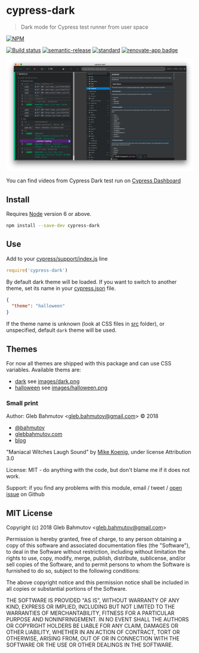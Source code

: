 # cypress-dark

> Dark mode for Cypress test runner from user space

[![NPM][npm-icon]][npm-url]

[![Build status][ci-image]][ci-url]
[![semantic-release][semantic-image]][semantic-url]
[![standard][standard-image]][standard-url]
[![renovate-app badge][renovate-badge]][renovate-app]

![Cypress dark](images/dark.png)

You can find videos from Cypress Dark test run on [Cypress Dashboard](https://dashboard.cypress.io/#/projects/ipnbuo/runs)

## Install

Requires [Node](https://nodejs.org/en/) version 6 or above.

```sh
npm install --save-dev cypress-dark
```

## Use

Add to your [cypress/support/index.js](cypress/support/index.js) line

```js
require('cypress-dark')
```

By default dark theme will be loaded. If you want to switch to another theme, set its name in your [cypress.json](cypress.json) file.

```json
{
  "theme": "halloween"
}
```

If the theme name is unknown (look at CSS files in [src](src) folder), or unspecified, default `dark` theme will be used.

## Themes

For now all themes are shipped with this package and can use CSS variables. Available thems are:

- [dark](src/dark.css) see [images/dark.png](images/dark.png)
- [halloween](src/halloween.css) see [images/halloween.png](images/halloween.png)

### Small print

Author: Gleb Bahmutov &lt;gleb.bahmutov@gmail.com&gt; &copy; 2018

- [@bahmutov](https://twitter.com/bahmutov)
- [glebbahmutov.com](https://glebbahmutov.com)
- [blog](https://glebbahmutov.com/blog)

"Maniacal Witches Laugh Sound" by [Mike Koenig](http://soundbible.com/1129-Maniacal-Witches-Laugh.html), under license Attribution 3.0

License: MIT - do anything with the code, but don't blame me if it does not work.

Support: if you find any problems with this module, email / tweet /
[open issue](https://github.com/bahmutov/cypress-dark/issues) on Github

## MIT License

Copyright (c) 2018 Gleb Bahmutov &lt;gleb.bahmutov@gmail.com&gt;

Permission is hereby granted, free of charge, to any person
obtaining a copy of this software and associated documentation
files (the "Software"), to deal in the Software without
restriction, including without limitation the rights to use,
copy, modify, merge, publish, distribute, sublicense, and/or sell
copies of the Software, and to permit persons to whom the
Software is furnished to do so, subject to the following
conditions:

The above copyright notice and this permission notice shall be
included in all copies or substantial portions of the Software.

THE SOFTWARE IS PROVIDED "AS IS", WITHOUT WARRANTY OF ANY KIND,
EXPRESS OR IMPLIED, INCLUDING BUT NOT LIMITED TO THE WARRANTIES
OF MERCHANTABILITY, FITNESS FOR A PARTICULAR PURPOSE AND
NONINFRINGEMENT. IN NO EVENT SHALL THE AUTHORS OR COPYRIGHT
HOLDERS BE LIABLE FOR ANY CLAIM, DAMAGES OR OTHER LIABILITY,
WHETHER IN AN ACTION OF CONTRACT, TORT OR OTHERWISE, ARISING
FROM, OUT OF OR IN CONNECTION WITH THE SOFTWARE OR THE USE OR
OTHER DEALINGS IN THE SOFTWARE.

[npm-icon]: https://nodei.co/npm/cypress-dark.svg?downloads=true
[npm-url]: https://npmjs.org/package/cypress-dark
[ci-image]: https://travis-ci.org/bahmutov/cypress-dark.svg?branch=master
[ci-url]: https://travis-ci.org/bahmutov/cypress-dark
[semantic-image]: https://img.shields.io/badge/%20%20%F0%9F%93%A6%F0%9F%9A%80-semantic--release-e10079.svg
[semantic-url]: https://github.com/semantic-release/semantic-release
[standard-image]: https://img.shields.io/badge/code%20style-standard-brightgreen.svg
[standard-url]: http://standardjs.com/
[renovate-badge]: https://img.shields.io/badge/renovate-app-blue.svg
[renovate-app]: https://renovateapp.com/

